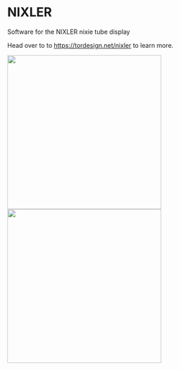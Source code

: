 # NIXLER
Software for the NIXLER nixie tube display

Head over to to https://tordesign.net/nixler to learn more.

<img src="https://tordesign.net/wp-content/uploads/2020/03/NIXLER_website_header.jpg"  height="350"/> <img src="https://tordesign.net/wp-content/uploads/2020/02/NIXLER_pcbway2.jpg"  height="350"/>

